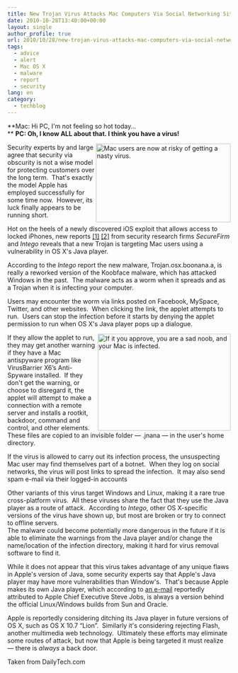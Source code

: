 ```yaml
---
title: New Trojan Virus Attacks Mac Computers Via Social Networking Sites
date: 2010-10-28T13:40:00+00:00
layout: single
author_profile: true
url: 2010/10/28/new-trojan-virus-attacks-mac-computers-via-social-networking-sites/
tags:
  - advice
  - alert
  - Mac OS X
  - malware
  - report
  - security
lang: en
category: 
  - techblog
---
```

**Mac: Hi PC, I'm not feeling so hot today…  
** **PC: Oh, I know ALL about that. I think you have a virus!**

[<img title="Mac users are now at risky of getting a nasty virus." border="0" alt="Mac users are now at risky of getting a nasty virus." align="right" src="http://lh4.ggpht.com/_vaUVXcmC3OI/TMl2SqcsprI/AAAAAAAAC7o/ABx8I_NybQU/17233_large_Mac_Girl_thumb.png?imgmax=800" width="304" height="178" />](http://lh3.ggpht.com/_vaUVXcmC3OI/TMl2OjMn0xI/AAAAAAAAC7k/jqNgFZSzRik/s1600-h/17233_large_Mac_Girl%5B2%5D.png)Security experts by and large agree that security via obscurity is not a wise model for protecting customers over the long term.  That's exactly the model Apple has employed successfully for some time now.  However, its luck finally appears to be running short.

Hot on the heels of a newly discovered iOS exploit that allows access to locked iPhones, new reports [[1]](http://www.securemac.com/boonana-bulletin.php) [[2]](http://blog.intego.com/2010/10/27/intego-security-memo-trojan-horse-osxkoobface-a-affects-mac-os-x-mac-koobface-variant-spreads-via-facebook-twitter-and-more/) from security research firms _SecureFirm_ and _Intego_ reveals that a new Trojan is targeting Mac users using a vulnerability in OS X's Java player.

According to the _Intego_ report the new malware, Trojan.osx.boonana.a, is really a reworked version of the Koobface malware, which has attacked Windows in the past.  The malware acts as a worm when it spreads and as a Trojan when it is infecting your computer.

Users may encounter the worm via links posted on Facebook, MySpace, Twitter, and other websites.  When clicking the link, the applet attempts to run.  Users can stop the infection before it starts by denying the applet permission to run when OS X's Java player pops up a dialogue.

[<img title="If it you approve, you are a sad noob, and your Mac is infected." border="0" alt="If it you approve, you are a sad noob, and your Mac is infected." align="right" src="http://lh5.ggpht.com/_vaUVXcmC3OI/TMl2W9wYC8I/AAAAAAAAC78/g8biJhoNzHQ/17235_large_koobface_approve_thumb%5B1%5D.jpg?imgmax=800" width="300" height="219" />](http://lh3.ggpht.com/_vaUVXcmC3OI/TMl2UkJDvlI/AAAAAAAAC70/oHpVedIBaSA/s1600-h/17235_large_koobface_approve%5B4%5D.jpg)If they allow the applet to run, they may get another warning if they have a Mac antispyware program like VirusBarrier X6’s Anti-Spyware installed.  If they don't get the warning, or choose to disregard it, the applet will attempt to make a connection with a remote server and installs a rootkit, backdoor, command and control, and other elements.  These files are copied to an invisible folder — .jnana — in the user's home directory.

If the virus is allowed to carry out its infection process, the unsuspecting Mac user may find themselves part of a botnet.  When they log on social networks, the virus will post links to spread the infection.  It may also send spam e-mail via their logged-in accounts

Other variants of this virus target Windows and Linux, making it a rare true cross-platform virus.  All these viruses share the fact that they use the Java player as a route of attack.  According to _Intego_, other OS X-specific versions of the virus have shown up, but most are broken or try to connect to offline servers.  
The malware could become potentially more dangerous in the future if it is able to eliminate the warnings from the Java player and/or change the name/location of the infection directory, making it hard for virus removal software to find it.

While it does not appear that this virus takes advantage of any unique flaws in Apple's version of Java, some security experts say that Apple's Java player may have more vulnerabilities than Window's.  That's because Apple makes its own Java player, which according to [an e-mail](http://www.flickr.com/photos/frasers/5104179782/) reportedly attributed to Apple Chief Executive Steve Jobs, is always a version behind the official Linux/Windows builds from Sun and Oracle.

Apple is reportedly considering ditching its Java player in future versions of OS X, such as OS X 10.7 “Lion”.  Similarly it's considering rejecting Flash, another multimedia web technology.  Ultimately these efforts may eliminate some routes of attack, but now that Apple is being targeted it must realize — there is _always_ a back door.

Taken from DailyTech.com